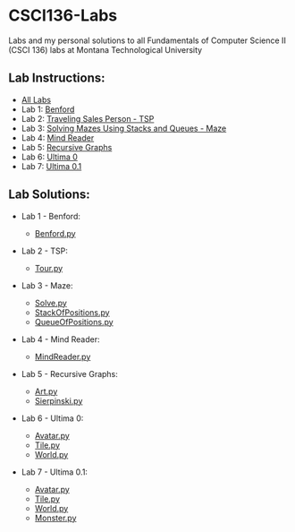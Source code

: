 # CSCI136-Labs
Labs and my personal solutions to all Fundamentals of Computer Science II (CSCI 136) labs at Montana Technological University

## Lab Instructions:
- [All Labs](LabInstructions)
- Lab 1: [Benford](LabInstructions/CSCI136FundamentalsOfCS2-2023-01-11-Assignment1-Benford-rev2.pdf)
- Lab 2: [Traveling Sales Person - TSP](LabInstructions/CSCI136FundamentalsOfCS2-2023-01-18-Assignment2-TSP.pdf)
- Lab 3: [Solving Mazes Using Stacks and Queues - Maze](LabInstructions/CSCI136FundamentalsOfCS2-2023-01-28-Assignment3-Mazes-b.pdf)
- Lab 4: [Mind Reader](LabInstructions/CSCI136FundamentalsOfCS2-2023-02-08-Assignment4-MindReader.pdf)
- Lab 5: [Recursive Graphs](LabInstructions/CSCI136FundamentalsOfCS2-2023-02-15-Assignment5-Sierpinski.pdf)
- Lab 6: [Ultima 0](LabInstructions/CSCI136FundamentalsOfCS2-2023-02-24-Assignment6-Ultimat0.pdf)
- Lab 7: [Ultima 0.1](LabInstructions/CSCI136FundamentalsOfCS2-2023-03-08-Assignment7-Ultimat0dot1.pdf)

## Lab Solutions:
- Lab 1 - Benford:
  - [Benford.py](01-Benford/Benford.py)
  
- Lab 2 - TSP:
  - [Tour.py](02-TSP/Tour.py)
  
- Lab 3 - Maze:
  - [Solve.py](03-Maze/Solve.py)
  - [StackOfPositions.py](03-Maze/StackOfPositions.py)
  - [QueueOfPositions.py](03-Maze/QueueOfPositions.py)

- Lab 4 - Mind Reader:
  - [MindReader.py](04-MindReader/MindReader.py)
  
- Lab 5 - Recursive Graphs:
  - [Art.py](05-RecursiveGraphs/Art.py)
  - [Sierpinski.py](05-RecursiveGraphs/Sierpinski.py)
  
- Lab 6 - Ultima 0:
  - [Avatar.py](06-Ultima0/Avatar.py)
  - [Tile.py](06-Ultima0/Tile.py)
  - [World.py](06-Ultima0/World.py)
  
- Lab 7 - Ultima 0.1:
  - [Avatar.py](07-Ultima0.1/Avatar.py)
  - [Tile.py](07-Ultima0.1/Tile.py)
  - [World.py](07-Ultima0.1/World.py)
  - [Monster.py](07-Ultima0.1/Monster.py)

